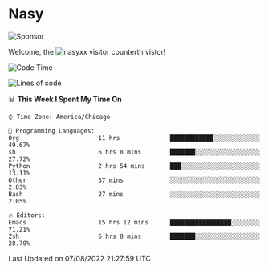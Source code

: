 # Nasy

<!--
<p align="center">
<img height="200" src="https://github-readme-stats.vercel.app/api?username=nasyxx&count_private=true&show_icons=true&theme=dracula&include_all_commits=true"/>
<img height="200" src="https://github-readme-stats.vercel.app/api/top-langs/?username=nasyxx&theme=dracula&hide=html,jupyter+notebook&count_private=true&show_icons=true"/>
</p>

  
----------------
-->

![Sponsor](https://img.shields.io/static/v1.svg?label=Sponsor&message=%E2%9D%A4&logo=GitHub&style=flat&color=pink)
 
Welcome, the ![nasyxx visitor counter](https://count.getloli.com/get/@nasyxx?theme=rule34)th vistor!
 
<!--START_SECTION:waka-->
![Code Time](http://img.shields.io/badge/Code%20Time-2%2C547%20hrs%2013%20mins-blue)

![Lines of code](https://img.shields.io/badge/From%20Hello%20World%20I%27ve%20Written-5%20Million%20lines%20of%20code-blue)

📊 **This Week I Spent My Time On** 

```text
⌚︎ Time Zone: America/Chicago

💬 Programming Languages: 
Org                      11 hrs              ████████████░░░░░░░░░░░░░   49.67% 
sh                       6 hrs 8 mins        ███████░░░░░░░░░░░░░░░░░░   27.72% 
Python                   2 hrs 54 mins       ███░░░░░░░░░░░░░░░░░░░░░░   13.11% 
Other                    37 mins             ░░░░░░░░░░░░░░░░░░░░░░░░░   2.83% 
Bash                     27 mins             ░░░░░░░░░░░░░░░░░░░░░░░░░   2.05%

🔥 Editors: 
Emacs                    15 hrs 12 mins      █████████████████░░░░░░░░   71.21% 
Zsh                      6 hrs 8 mins        ███████░░░░░░░░░░░░░░░░░░   28.79%

```


 Last Updated on 07/08/2022 21:27:59 UTC
<!--END_SECTION:waka-->

<!-- ![visitors](https://visitor-badge.laobi.icu/badge?page_id=nasyxx.nasyxx) -->

